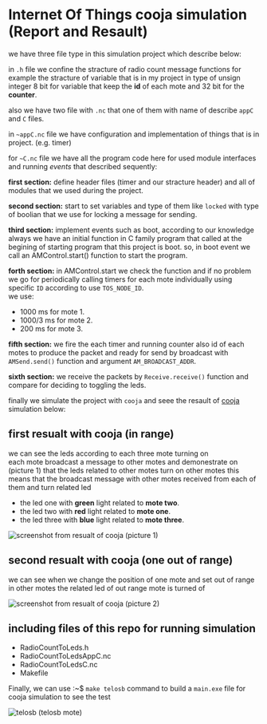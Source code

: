 
# Internet Of Things cooja simulation (Report and Resault)


we have three file type in this simulation project which describe below:  

in `.h` file we confine the stracture of radio count message functions for example the stracture of variable that is in my project in type of unsign integer 8 bit for variable that keep the **id** of each mote and 32 bit for the **counter**.  

also we have two file with `.nc` that one of them with name of describe `appC` and `C` files.  

in `~appC.nc` file we have configuration and implementation of things that is in project. (e.g. timer)    

for `~C.nc` file we have all the program code here for used module interfaces and running *events* that described sequently:  

**first section:** define header files (timer and our stracture header) and all of modules that we used during the project.  

**second section:** start to set variables and type of them like `locked` with type of boolian that we use for locking a message for sending.  

**third section:** implement events such as boot, according to our knowledge always we have an initial function in C family program that called at the begining of starting program that this project is boot. so, in boot event we call an AMControl.start() function to start the program.  

**forth section:** in AMControl.start we check the function and if no problem we go for periodically calling timers for each mote individually using specific `ID` according to use `TOS_NODE_ID`.  
we use:
- 1000 ms for mote 1.
- 1000/3 ms for mote 2.
- 200 ms for mote 3.  

**fifth section:** we fire the each timer and running counter also id of each motes to produce the packet and ready for send by broadcast with `AMSend.send()` function and argument `AM_BROADCAST_ADDR`.  

**sixth section:** we receive the packets by `Receive.receive()` function and compare for deciding to toggling the leds.  

finally we simulate the project with `cooja` and seee the resault of [cooja](https://anrg.usc.edu/contiki/index.php/Cooja_Simulator) simulation below:

## first resualt with cooja (in range)
we can see the leds according to each three mote turning on  
each mote broadcast a message to other motes and demonestrate on (picture 1) that the leds related to other motes turn on other motes this means that the broadcast message with other motes received from each of them and turn related led
- the led one with **green** light related to **mote two**.
- the led two with **red** light related to **mote one**.
- the led three with **blue** light related to **mote three**.

![screenshot from resualt of cooja](http://iotco.net/iothw1-1.jpg)
(picture 1)


## second resualt with cooja (one out of range)
we can see when we change the position of one mote and set out of range in other motes the related led of out range mote is turned of

![screenshot from resualt of cooja](http://iotco.net/iothw1-2.jpg)
(picture 2)


## including files of this repo for running simulation

- RadioCountToLeds.h
- RadioCountToLedsAppC.nc
- RadioCountToLedsC.nc
- Makefile

Finally, we can use  :~$ `make telosb` command to build a `main.exe` file for cooja simulation to see the test

![telosb](http://iotco.net/telosb.png)
(telosb mote)
